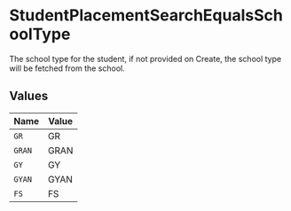# StudentPlacementSearchEqualsSchoolType

The school type for the student, if not provided on Create, the school type will be fetched from the school.


## Values

| Name   | Value  |
| ------ | ------ |
| `GR`   | GR     |
| `GRAN` | GRAN   |
| `GY`   | GY     |
| `GYAN` | GYAN   |
| `FS`   | FS     |